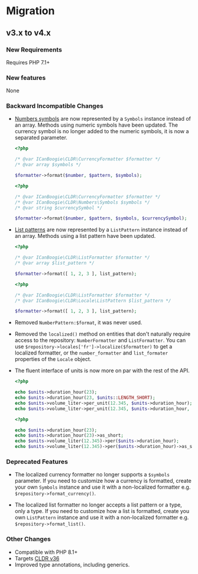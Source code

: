 # Migration

## v3.x to v4.x

### New Requirements

Requires PHP 7.1+

### New features

None

### Backward Incompatible Changes

- [Numbers symbols](https://www.unicode.org/reports/tr35/tr35-57/tr35-numbers.html#Number_Symbols) are now
  represented by a `Symbols` instance instead of an array. Methods using numeric symbols have been
  updated. The currency symbol is no longer added to the numeric symbols, it is now a separated
  parameter.

	```php
	<?php

	/* @var ICanBoogie\CLDR\CurrencyFormatter $formatter */
	/* @var array $symbols */

	$formatter->format($number, $pattern, $symbols);
	```

	```php
	<?php

	/* @var ICanBoogie\CLDR\CurrencyFormatter $formatter */
	/* @var ICanBoogie\CLDR\Numbers\Symbols $symbols */
	/* @var string $currencySymbol */

	$formatter->format($number, $pattern, $symbols, $currencySymbol);
	```

- [List patterns](https://www.unicode.org/reports/tr35/tr35-57/tr35-general.html#ListPatterns) are
  now represented by a `ListPattern` instance instead of an array. Methods using a list pattern have
  been updated.

	```php
	<?php

	/* @var ICanBoogie\CLDR\ListFormatter $formatter */
	/* @var array $list_pattern */

	$formatter->format([ 1, 2, 3 ], list_pattern);
	```

	```php
	<?php

	/* @var ICanBoogie\CLDR\ListFormatter $formatter */
	/* @var ICanBoogie\CLDR\Locale\ListPattern $list_pattern */

	$formatter->format([ 1, 2, 3 ], list_pattern);
	```

- Removed `NumberPattern:$format`, it was never used.

- Removed the `localized()` method on entities that don't naturally require access to the
  repository: `NumberFormatter` and `ListFormatter`. You can use
  `$repository->locales['fr']->localize($formatter)` to get a localized formatter, or the
  `number_formatter` and `list_formater` properties of the `Locale` object.

- The fluent interface of units is now more on par with the rest of the API.

	```php
	<?php

	echo $units->duration_hour(23);
	echo $units->duration_hour(23, $units::LENGTH_SHORT);
	echo $units->volume_liter->per_unit(12.345, $units->duration_hour);
	echo $units->volume_liter->per_unit(12.345, $units->duration_hour, $units::LENGTH_SHORT);
	```

	```php
	<?php

	echo $units->duration_hour(23);
	echo $units->duration_hour(23)->as_short;
	echo $units->volume_liter(12.345)->per($units->duration_hour);
	echo $units->volume_liter(12.345)->per($units->duration_hour)->as_short;
	```

### Deprecated Features

- The localized currency formatter no longer supports a `$symbols` parameter. If you need to
  customize how a currency is formatted, create your own `Symbols` instance and use it with a
  non-localized formatter e.g. `$repository->format_currency()`.

- The localized list formatter no longer accepts a list pattern or a type, only a type. If you
  need to customize how a list is formatted, create you own `ListPattern` instance and use it with
  a non-localized formatter e.g. `$repository->format_list()`.

### Other Changes

- Compatible with PHP 8.1+
- Targets [CLDR v36](http://cldr.unicode.org/index/downloads/cldr-36)
- Improved type annotations, including generics.
